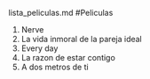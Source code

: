 lista_peliculas.md
    #Peliculas

1. Nerve
2. La vida inmoral de la pareja ideal
3. Every day
4. La razon de estar contigo
5. A dos metros de ti